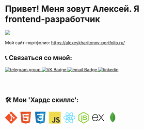 # Привет! Меня зовут Алексей. Я frontend-разработчик
<img src="https://media.giphy.com/media/WUlplcMpOCEmTGBtBW/giphy.gif" width="30px">

Мой сайт-портфолио: https://alexeykharitonov-portfolio.ru/

## 📞 Связаться со мной:
<a href="https://t.me/WeST_024" target="_blank">
  <img src="https://cdn-icons-png.flaticon.com/512/2111/2111646.png" width="40" height="40" alt="telegram group" />
</a>
<a href="https://vk.com/id85551936" target="_blank">
  <img src="https://cdn-icons-png.flaticon.com/512/145/145813.png" width="40" height="40" alt="VK Badge"/>
</a>
<a href="mailto:alexeywest024@list.ru?subject=Запрос по поводу резюме&body=Здравствуйте! Я по поводу резюме." target="_blank">
  <img src="https://cdn-icons-png.flaticon.com/512/281/281769.png" width="40" height="40" alt="email Badge"/>
</a>
<a href="https://www.linkedin.com/in/%D0%B0%D0%BB%D0%B5%D0%BA%D1%81%D0%B5%D0%B9-%D1%85%D0%B0%D1%80%D0%B8%D1%82%D0%BE%D0%BD%D0%BE%D0%B2-868831291/" target="_blank">
  <img src="https://cdn-icons-png.flaticon.com/512/2504/2504799.png" width="40" height="40" alt="linkedin" />
</a>

<br/><br/>

## 🛠 Мои 'Хардс скиллс':
<div>
  <img src="https://github.com/devicons/devicon/blob/master/icons/git/git-original.svg" title="git" alt="git" width="40" height="40"/>&nbsp
  <img src="https://github.com/devicons/devicon/blob/master/icons/html5/html5-original.svg" title="html5" alt="html5" width="40" height="40"/>&nbsp
  <img src="https://github.com/devicons/devicon/blob/master/icons/css3/css3-original.svg" title="css" alt="css" width="40" height="40"/>&nbsp
  <img src="https://github.com/devicons/devicon/blob/master/icons/javascript/javascript-original.svg" title="javascript" alt="javascript" width="40" height="40"/>&nbsp
  <img src="https://github.com/devicons/devicon/blob/master/icons/react/react-original.svg" title="reactjs" alt="reactjs" width="40" height="40"/>&nbsp
  <img src="https://github.com/devicons/devicon/blob/master/icons/nodejs/nodejs-original.svg" title="nodejs" alt="nodejs" width="40" height="40"/>&nbsp
  <img src="https://github.com/devicons/devicon/blob/master/icons/express/express-original.svg" title="express" alt="express" width="40" height="40"/>&nbsp
  <img src="https://github.com/devicons/devicon/blob/master/icons/mongodb/mongodb-original.svg" title="mongodb" alt="mongodb" width="40" height="40"/>&nbsp
</div>
